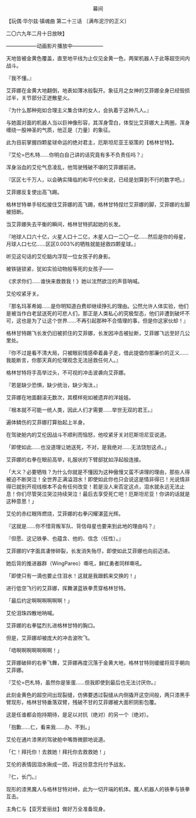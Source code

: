 <p align="center">幕间</p>

【玩偶·华尔兹·镇魂曲 第二十三话 〔满布泥泞的正义〕

二〇六九年二月十日放映】

——————动画影片播放中——————

天地皆被金黄色覆盖，直至地平线为止仅见金黄一色，两架机器人于此等超空间内战斗。

『我不懂。』

艾菲娜在金黄大地翻倒，地表如薄冰般裂开。象征月之女神的艾菲娜全身已经毁损过半，关节部分正迸散星火。

『为什么那种宛如合理主义集合体的女人，会执着于这种凡人。』

与她面对面的机器人当以巨神像形容，其浑身雪白，体型比艾菲娜大上两圈，浑身缠绕一股神圣的气质，他正是〔力量〕的象征。

此为目前掌握四颗星球命运的绝对君主，厄斯坦尼亚王驱策的【格林甘特】。

『艾伦=巴札特……你明白自己讲的话究竟有多不负责任吗？』

浑身浴血的艾伦气息凌乱，他驾驶残破不堪的艾菲娜前进。

『区区七千万人，以会确实降临的和平代价来说，已经是划算到不行的数字吧。』

艾菲娜反复使出高飞踢。

格林甘特单手轻松接住艾菲娜的高飞踢，格林甘特捏烂艾菲娜的脚，艾菲娜的左脚被扭断。

当艾菲娜失去平衡的瞬间，格林甘特抓起她的长发。

『地球人口六十亿，火星人口十二亿，木星人口一二〇一亿……然后是你的母星，月球人口七亿……区区0.003%的牺牲就能拯救四颗星球。』

听见这句话的艾伦脑内浮现一位女孩子的身影。

被铁链锁紧，犹如实验动物般等死的女孩子——

《求求你们……谁快来救救我！》她以泫然欲泣的声音呐喊。

艾伦咬紧牙关。

『那名玛革希姆……是你明知道白费却继续挣扎的理由。公然允许人体实验，他们是被当作白老鼠送死的可悲人们，那正是人类私心的究极型态，他们非遭到破坏不可，这也是为了让这个世界……不再引起那种不合情理的事，但是你这家伙却！』

格林甘特踢飞长发仍旧被抓住的艾菲娜，长发因冲击被扯断，艾菲娜飞远至好几公里处。

『你不过是看不清大局，只被眼前情感牵着鼻子走，借此提倡你那廉价的正义……我能断言，你那天真的伦理观念无法拯救任何人。』

格林甘特将手高举过头，不可视的冲击波袭向艾菲娜。

『若是缺少恐惧，缺少统治，缺少淘汰，』

艾菲娜在地面翻滚无数次，其模样宛如被遗弃的洋娃娃。

『根本就不可能一统人类，因此人们才需要……举世无双的君王。』

遍体鳞伤的艾菲娜打算抬起上半身。

在驾驶舱内的艾伦因战斗不顺利而恼怒，他咬紧牙关对厄斯坦尼亚说道。

「即使如此……也没道理让她送死，不对，是我绝对……无法饶恕这点。」

艾菲娜的右拳在眼前高举，礼服状的下臂部犹如浮起般连接。

「大义？必要牺牲？为什么你就是不懂因为这种傲慢又蛮不讲理的理由，那些人得被迫不断哭泣！全世界正满溢泪水！即使如此你也只会说这是情非得已！光说情非得已就别开视线根本不会有任何改变！若是没人来否定这点，泪水就永远无法止息！你们尽管哭泣哭泣持续哭泣！最后去享受死亡吧！厄斯坦尼亚！你讲的话就是这种意思！」

艾伦的赤红眼阵燃烧，艾菲娜的右拳闪耀湛蓝光辉。

『这就是……你不惜背叛军队、背信母星也要来到此地的理由吗？』

『但愿、这记铁拳、也蕴含、他的、信念（任性）。』

艾菲娜的V字面具凄惨碎裂，长发消失殆尽，即使如此艾菲娜也向前迈进。

她后背的推进器群（WingPareo）嘶吼，鲜红勇者同样嘶吼。

「即使只有一滴也要止住泪水！这就是我跟鹤来交换的！」

进行低空飞行的艾菲娜，挥舞湛蓝铁拳贯穿格林甘特。

「最后约定啊啊啊啊啊啊！」

艾伦泪珠四散地呐喊。

艾菲娜的右拳猛烈扎进格林甘特的胸口。

但是，艾菲娜却被庞大的冲击波吹飞。

「唔啊啊啊啊啊啊啊！」

艾菲娜破碎的右拳飞舞，艾菲娜再度沉落于金黄大地，格林甘特则缓缓将双手朝向艾菲娜。

『艾伦=巴札特，虽然你是笨蛋……但我即使到最后也无法讨厌你。』

此刻金黄色的超空间出现裂缝，仿佛要透过裂缝从内侧撬开这空间般，两只漆黑手臂现形，格林甘特垂落双臂，残破不甘的艾菲娜被大面积阴影包覆。

这是任谁都会抱持期待，是足以对抗〔绝对〕的另一个〔绝对〕。

「抱歉……仁，看来我……办、不到。」

艾伦在通片漆黑的驾驶舱中嘴唇微颤地说道。

「仁！拜托你！去救她！拜托你去救救她！」

艾伦的表情因泪水揪成一团，将这份意念托付予战友。

『仁，长门。』

现形的漆黑魔人与格林甘特对峙，此为一切开端的机体。魔人机器人的铁拳与铁拳互击。

主角仁与【亚芳爱丽丝】做好万全准备现身。

